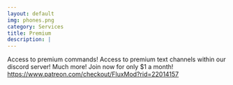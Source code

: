 ```yaml
---
layout: default
img: phones.png
category: Services
title: Premium
description: |
---
```

Access to premium commands!
Access to premium text channels within our discord server!
Much more!
Join now for only $1 a month!
https://www.patreon.com/checkout/FluxMod?rid=22014157
